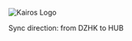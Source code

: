 ![Kairos Logo](https://www.kairos.de/app/uploads/kairos-logo-blue_iqvia.png "Kairos Logo")

Sync direction: from DZHK to HUB
